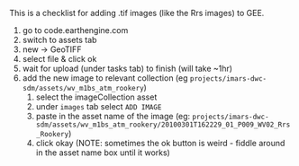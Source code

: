 This is a checklist for adding .tif images (like the Rrs images) to GEE.

1. go to code.earthengine.com
2. switch to assets tab
3. new -> GeoTIFF
4. select file & click ok
5. wait for upload (under tasks tab) to finish (will take ~1hr)
6. add the new image to relevant collection (eg `projects/imars-dwc-sdm/assets/wv_m1bs_atm_rookery`)
    1. select the imageCollection asset
    2. under `images` tab select `ADD IMAGE`
    3. paste in the asset name of the image (eg: ` projects/imars-dwc-sdm/assets/wv_m1bs_atm_rookery/20100301T162229_01_P009_WV02_Rrs_Rookery `)
    4. click okay (NOTE: sometimes the ok button is weird - fiddle around in the asset name box until it works)

